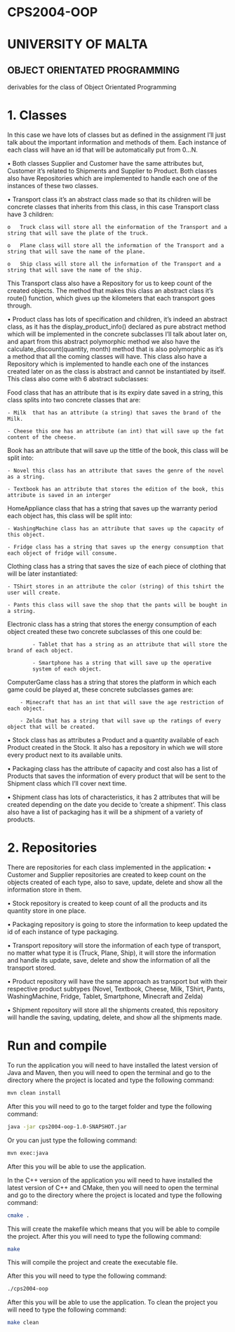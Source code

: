 # CPS2004-OOP
# UNIVERSITY OF MALTA
## OBJECT ORIENTATED PROGRAMMING
derivables for the class of Object Orientated Programming

# 1.	Classes
In this case we have lots of classes but as defined in the assignment I’ll just talk about the important information and methods of them. Each instance of each class will have an id that will be automatically put from 0…N.

•	Both classes Supplier and Customer have the same attributes but, Customer it’s related to Shipments and Supplier to Product. Both classes also have Repositories which are implemented to handle each one of the instances of these two classes.

•	Transport class it’s an abstract class made so that its children will be concrete classes that inherits from this class, in this case Transport class have 3 children:

    o	Truck class will store all the einformation of the Transport and a string that will save the plate of the truck.

    o	Plane class will store all the information of the Transport and a string that will save the name of the plane.

    o	Ship class will store all the information of the Transport and a string that will save the name of the ship.

This Transport class also have a Repository for us to keep count of the created objects. The method that makes this class an abstract class it’s route() function, which gives up the kilometers that each transport goes through.

•	Product class has lots of specification and children, it’s indeed an abstract class, as it has the display_product_info() declared as pure abstract method which will be implemented in the concrete subclasses I’ll talk about later on, and apart from this abstract polymorphic method we also have the calculate_discount(quantity, month) method that is also polymorphic as it’s a method that all the coming classes will have. This class also have a Repository which is implemented to handle each one of the instances created later on as the class is abstract and cannot be instantiated by itself. This class also come with 6 abstract subclasses:

Food class that has an attribute that is its expiry date saved in a string, this class splits into two concrete classes that are:
    
    - Milk  that has an attribute (a string) that saves the brand of the Milk.
    
    - Cheese this one has an attribute (an int) that will save up the fat content of the cheese.

Book has an attribute that will save up the tittle of the book, this class will be split into:
    
    - Novel this class has an attribute that saves the genre of the novel as a string.
    
    - Textbook has an attribute that stores the edition of the book, this attribute is saved in an interger

HomeAppliance class that has a string that saves up the warranty period each object has, this class will be split into:
    
    - WashingMachine class has an attribute that saves up the capacity of this object.
    
    - Fridge class has a string that saves up the energy consumption that each object of fridge will consume.

Clothing class has a string that saves the size of each piece of clothing that will be later instantiated:
    
    - TShirt stores in an attribute the color (string) of this tshirt the user will create.
    
    - Pants this class will save the shop that the pants will be bought in a string.

Electronic class has a string that stores the energy consumption of each object created these two concrete subclasses of this one could be:
        	
            - Tablet that has a string as an attribute that will store the brand of each object.

        	- Smartphone has a string that will save up the operative 
            system of each object.
    
ComputerGame class has a string that stores the platform in which each game could be played at, these concrete subclasses games are:

    	- Minecraft that has an int that will save the age restriction of each object.
        
        - Zelda that has a string that will save up the ratings of every object that will be created.

•	Stock class has as attributes a Product and a quantity available of each Product created in the Stock. It also has a repository in which we will store every product next to its available units.

•	Packaging class has the attribute of capacity and cost also has a list of Products that saves the information of every product that will be sent to the Shipment class which I’ll cover next time.

•	Shipment class has lots of characteristics, it has 2 attributes that will be created depending on the date you decide to ‘create a shipment’. This class also have a list of packaging has it will be a shipment of a variety of products.

# 2.	Repositories
There are repositories for each class implemented in the application:
•	Customer and Supplier repositories are created to keep count on the objects created of each type, also to save, update, delete and show all the information store in them.

•	Stock repository is created to keep count of all the products and its quantity store in one place.

•	Packaging repository is going to store the information to keep updated the id of each instance of type packaging.

•	Transport repository will store the information of each type of transport, no matter what type it is (Truck, Plane, Ship), it will store the information and handle its update, save, delete and show the information of all the transport stored.

•	Product repository will have the same approach as transport but with their respective product subtypes (Novel, Textbook, Cheese, Milk, TShirt, Pants, WashingMachine, Fridge, Tablet, Smartphone, Minecraft and Zelda)

•	Shipment repository will store all the shipments created, this repository will handle the saving, updating, delete, and show all the shipments made.

# Run and compile
To run the application you will need to have installed the latest version of Java and Maven, then you will need to open the terminal and go to the directory where the project is located and type the following command:
```bash
mvn clean install
```
After this you will need to go to the target folder and type the following command:
```bash
java -jar cps2004-oop-1.0-SNAPSHOT.jar
```
Or you can just type the following command:
```bash
mvn exec:java
```

After this you will be able to use the application.

In the C++ version of the application you will need to have installed the latest version of C++ and CMake, then you will need to open the terminal and go to the directory where the project is located and type the following command:
```bash
cmake .
```
This will create the makefile which means that you will be able to compile the project.
After this you will need to type the following command:
```bash
make
```
This will compile the project and create the executable file.

After this you will need to type the following command:
```bash
./cps2004-oop
```
After this you will be able to use the application.
To clean the project you will need to type the following command:
```bash
make clean
```
